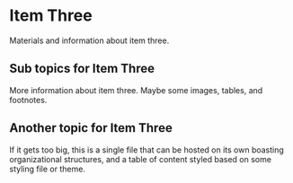 # Item Three
Materials and information about item three.

## Sub topics for Item Three
More information about item three.
Maybe some images, tables, and footnotes. 

## Another topic for Item Three
If it gets too big, this is a single file that 
can be hosted on its own boasting organizational 
structures, and a table of content styled based on
some styling file or theme. 


